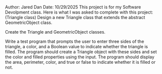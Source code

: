 Author: Jared Dan
Date: 10/29/2025
This project is for my Software Devolpment class. Here is what I was asked to complete with this project:
(Triangle class) Design a new Triangle class that extends the abstract GeometricObject class.

Create the Triangle and GeometricObject classes.  

Write a test program that prompts the user to enter three sides of the triangle, a color, and a Boolean value to indicate whether the triangle is filled. The program should create a Triangle object with these sides and set the color and filled properties using the input. The program should display the area, perimeter, color, and true or false to indicate whether it is filled or not.